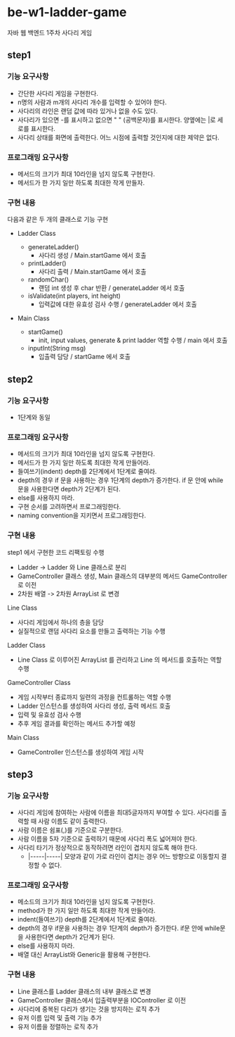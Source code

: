 # be-w1-ladder-game

자바 웹 백엔드 1주차 사다리 게임

## step1
### 기능 요구사항
- 간단한 사다리 게임을 구현한다.
- n명의 사람과 m개의 사다리 개수를 입력할 수 있어야 한다.
- 사다리의 라인은 랜덤 값에 따라 있거나 없을 수도 있다.
- 사다리가 있으면 -를 표시하고 없으면 " " (공백문자)를 표시한다. 양옆에는 |로 세로를 표시한다.
- 사다리 상태를 화면에 출력한다. 어느 시점에 출력할 것인지에 대한 제약은 없다.
  
### 프로그래밍 요구사항
- 메서드의 크기가 최대 10라인을 넘지 않도록 구현한다.
- 메서드가 한 가지 일만 하도록 최대한 작게 만들자.
  
### 구현 내용
다음과 같은 두 개의 클래스로 기능 구현
- Ladder Class
  - generateLadder()
    - 사다리 생성 / Main.startGame 에서 호출
  - printLadder()
    - 사다리 출력 / Main.startGame 에서 호출
  - randomChar()
    - 랜덤 int 생성 후 char 반환 / generateLadder 에서 호출
  - isValidate(int players, int height)
    - 입력값에 대한 유효성 검사 수행 / generateLadder 에서 호출
    
- Main Class
  - startGame()
    - init, input values, generate & print ladder 역할 수행 / main 에서 호출
  - inputInt(String msg)
    - 입출력 담당 / startGame 에서 호출
  
  
## step2
### 기능 요구사항
- 1단계와 동일
  
### 프로그래밍 요구사항
- 메서드의 크기가 최대 10라인을 넘지 않도록 구현한다.
- 메서드가 한 가지 일만 하도록 최대한 작게 만들어라.
- 들여쓰기(indent) depth를 2단계에서 1단계로 줄여라.
- depth의 경우 if 문을 사용하는 경우 1단계의 depth가 증가한다. if 문 안에 while 문을 사용한다면 depth가 2단계가 된다.
- else를 사용하지 마라.
- 구현 순서를 고려하면서 프로그래밍한다.
- naming convention을 지키면서 프로그래밍한다.
  
### 구현 내용
step1 에서 구현한 코드 리팩토링 수행
- Ladder -> Ladder 와 Line 클래스로 분리
- GameController 클래스 생성, Main 클래스의 대부분의 메서드 GameController 로 이전
- 2차원 배열 -> 2차원 ArrayList 로 변경

Line Class
- 사다리 게임에서 하나의 층을 담당
- 실질적으로 랜덤 사다리 요소를 만들고 출력하는 기능 수행
  
Ladder Class
- Line Class 로 이루어진 ArrayList 를 관리하고 Line 의 메서드를 호출하는 역할 수행
  
GameController Class
- 게임 시작부터 종료까지 일련의 과정을 컨트롤하는 역할 수행
- Ladder 인스턴스를 생성하여 사다리 생성, 출력 메서드 호출
- 입력 및 유효성 검사 수행
- 추후 게임 결과를 확인하는 메서드 추가할 예정
  
Main Class
- GameController 인스턴스를 생성하여 게임 시작
  
## step3
### 기능 요구사항
- 사다리 게임에 참여하는 사람에 이름을 최대5글자까지 부여할 수 있다. 사다리를 출력할 때 사람 이름도 같이 출력한다.
- 사람 이름은 쉼표(,)를 기준으로 구분한다.
- 사람 이름을 5자 기준으로 출력하기 때문에 사다리 폭도 넓어져야 한다.
- 사다리 타기가 정상적으로 동작하려면 라인이 겹치지 않도록 해야 한다.
  - |-----|-----| 모양과 같이 가로 라인이 겹치는 경우 어느 방향으로 이동할지 결정할 수 없다.
  
### 프로그래밍 요구사항
- 메소드의 크기가 최대 10라인을 넘지 않도록 구현한다.
- method가 한 가지 일만 하도록 최대한 작게 만들어라.
- indent(들여쓰기) depth를 2단계에서 1단계로 줄여라.
- depth의 경우 if문을 사용하는 경우 1단계의 depth가 증가한다. if문 안에 while문을 사용한다면 depth가 2단계가 된다.
- else를 사용하지 마라.
- 배열 대신 ArrayList와 Generic을 활용해 구현한다.
  
### 구현 내용
- Line 클래스를 Ladder 클래스의 내부 클래스로 변경
- GameController 클래스에서 입출력부분을 IOController 로 이전
- 사다리에 중복된 다리가 생기는 것을 방지하는 로직 추가
- 유저 이름 입력 및 출력 기능 추가
- 유저 이름을 정렬하는 로직 추가